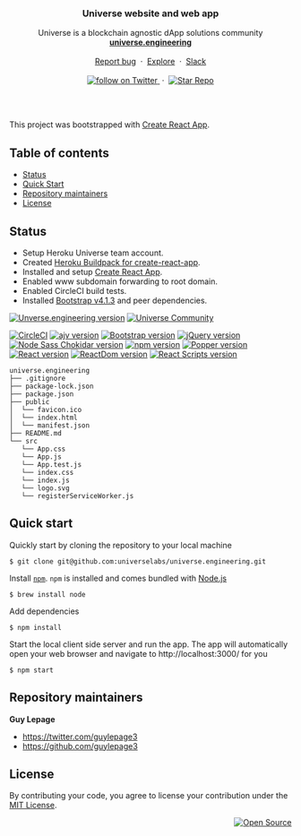 <div align="center">

  <h3>Universe website and web app</h3>

  <p>
    Universe is a blockchain agnostic dApp solutions community
    <br/>
    <a href="http://universe.engineering"><strong>universe.engineering</strong></a>
    <br/>
    <br/>
    <a href="https://github.com/universelabs/universe.engineering/issues/new">
    Report bug</a>
    &nbsp;&middot;&nbsp;
    <a href="https://github.com/universelabs/">Explore</a>
    &nbsp;&middot;&nbsp;
    <a href="https://join.slack.com/t/universelabs/shared_invite/enQtNDQ0MjY3NDI5MTkwLTIzMWQ4M2U3MGQ3ZDY5MzM5MGQ5ZDM1MDZjNTgwNGI5NDdiNDY4ZDQyNWI2NjEzZmU3NzVmOTYwYzEzYzc1ZDE">Slack</a>
    <br/>
    <br/>
    <a href="https://twitter.com/intent/follow?screen_name=universelabs">
      <img src="https://img.shields.io/twitter/url/https/twitter.com/universelabs.svg?style=social&label=Follow%20%40universelabs&logo=twitter" alt="follow on Twitter">
    </a>
    &nbsp;&middot;&nbsp;
    <a href="https://github.com/universelabs/universe.engineering/stargazers">
      <img src="https://img.shields.io/github/stars/universelabs/universe.engineering.svg?style=social&label=Star&maxAge=2592000" alt="Star Repo">
    </a>
  </p>
</div>

<br/>
<br/>

This project was bootstrapped with [Create React App](https://github.com/facebookincubator/create-react-app).


## Table of contents

- [Status](#status)
- [Quick Start](#quick-start)
- [Repository maintainers](#repository-maintainers)
- [License](#license)


## Status

- Setup Heroku Universe team account.
- Created [Heroku Buildpack for create-react-app](https://elements.heroku.com/buildpacks/nhutphuongit/create-react-app-buildpack).
- Installed and setup [Create React App](https://github.com/facebookincubator/create-react-app).
- Enabled www subdomain forwarding to root domain.
- Enabled CircleCI build tests.
- Installed [Bootstrap v4.1.3](https://getbootstrap.com) and peer dependencies.

[![Unverse.engineering version](https://img.shields.io/badge/Universe.engineering-v0.2.0-brightgreen.svg?colorA=212121&colorB=00BB00)](https://github.com/universelabs/universe.engineering)
[![Universe Community](https://img.shields.io/badge/Universe_Community-Slack-purple.svg?colorA=212121&colorB=3f46ad)](https://join.slack.com/t/universelabs/shared_invite/enQtNDQ0MjY3NDI5MTkwLTIzMWQ4M2U3MGQ3ZDY5MzM5MGQ5ZDM1MDZjNTgwNGI5NDdiNDY4ZDQyNWI2NjEzZmU3NzVmOTYwYzEzYzc1ZDE)

[![CircleCI](https://circleci.com/gh/universelabs/universe.engineering/tree/master.svg?style=svg&circle-token=5e387d047256349a4ce582587ca0a5f3ab5a9d44)](https://circleci.com/gh/universelabs/universe.engineering/tree/master)
[![ajv version](https://img.shields.io/badge/ajv-v6.5.4-blue.svg?colorA=212121&colorB=007BFF)](https://github.com/epoberezkin/ajv)
[![Bootstrap version](https://img.shields.io/badge/Bootstrap-v4.1.3-blue.svg?colorA=212121&colorB=007BFF)](http://getbootstrap.com/)
[![jQuery version](https://img.shields.io/badge/jQuery-v3.3.1-blue.svg?colorA=212121&colorB=007BFF)](https://jquery.com/)
[![Node Sass Chokidar version](https://img.shields.io/badge/Node_Sass_Chokidar-v1.3.3-blue.svg?colorA=212121&colorB=007BFF)](https://github.com/michaelwayman/node-sass-chokidar)
[![npm version](https://img.shields.io/badge/npm-v6.4.0-blue.svg?colorA=212121&colorB=007BFF)](https://www.npmjs.com/)
[![Popper version](https://img.shields.io/badge/Popper.js-v1.14.4-blue.svg?colorA=212121&colorB=007BFF)](https://popper.js.org/)
[![React version](https://img.shields.io/badge/React-v16.5.2-blue.svg?colorA=212121&colorB=007BFF)](https://reactjs.org/)
[![ReactDom version](https://img.shields.io/badge/ReactDom-v16.5.2-blue.svg?colorA=212121&colorB=007BFF)](https://reactjs.org/docs/react-dom.html)
[![React Scripts version](https://img.shields.io/badge/React_Scripts-v1.1.5-blue.svg?colorA=212121&colorB=007BFF)](https://reactjs.org/)


```
universe.engineering
├── .gitignore
├── package-lock.json
├── package.json
├── public
│  └── favicon.ico
│  └── index.html
│  └── manifest.json
├── README.md
└── src
   └── App.css
   └── App.js
   └── App.test.js
   └── index.css
   └── index.js
   └── logo.svg
   └── registerServiceWorker.js
```


## Quick start

Quickly start by cloning the repository to your local machine

```
$ git clone git@github.com:universelabs/universe.engineering.git
```

Install [`npm`](https://www.npmjs.com/get-npm). `npm` is installed and comes bundled with [Node.js](https://nodejs.org/en/download/package-manager/)

```
$ brew install node
```

Add dependencies

```
$ npm install
```

Start the local client side server and run the app. The app will automatically open your web browser and navigate to http://localhost:3000/ for you

```
$ npm start
```


## Repository maintainers

**Guy Lepage**
- <https://twitter.com/guylepage3>
- <https://github.com/guylepage3>


## License

By contributing your code, you agree to license your contribution under the [
MIT License](LICENSE.md).

<div align="right">
  <a href="https://opensource.guide/how-to-contribute/#why-contribute-to-open-source">
    <img src="https://badges.frapsoft.com/os/v3/open-source.png?v=103)](https://github.com/ellerbrock/open-source-badges/" alt="Open Source">
  </a>
</div>